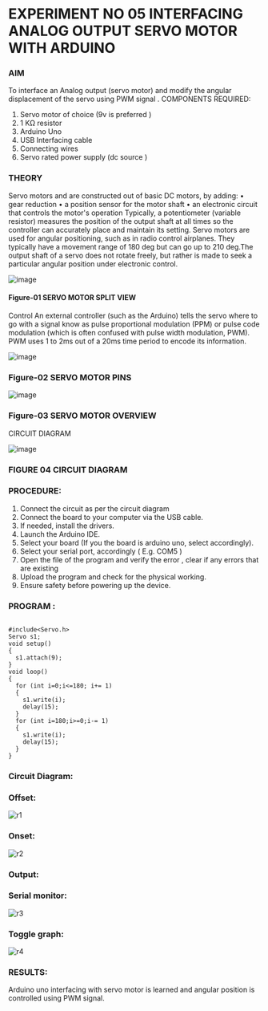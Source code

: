 # EXPERIMENT NO 05 INTERFACING ANALOG OUTPUT SERVO MOTOR WITH ARDUINO

### AIM
To interface an Analog output (servo motor) and modify the angular displacement of the servo using PWM signal .
COMPONENTS REQUIRED:
1.	Servo motor of choice (9v is preferred )
2.	1 KΩ resistor 
3.	Arduino Uno 
4.	USB Interfacing cable 
5.	Connecting wires 
6.	Servo rated power supply (dc source )


### THEORY
Servo motors and are constructed out of basic DC motors, by adding:
•	 gear reduction
•	 a position sensor for the motor shaft
•	 an electronic circuit that controls the motor's operation
Typically, a potentiometer (variable resistor) measures the position of the output shaft at all times so the controller can accurately place and maintain its setting.
Servo motors are used for angular positioning, such as in radio control airplanes.  They typically have a movement range of 180 deg but can go up to 210 deg.The output shaft of a servo does not rotate freely, but rather is made to seek a particular angular position under electronic control. 


![image](https://user-images.githubusercontent.com/36288975/163544439-1f477927-fcd4-42f0-9ce4-c863fdbf1210.png)



#### Figure-01 SERVO MOTOR SPLIT VIEW 
Control 
An external controller (such as the Arduino) tells the servo where to go with a signal know as pulse proportional modulation (PPM) or pulse code modulation (which is often confused with pulse width modulation, PWM). PWM uses 1 to 2ms out of a 20ms time period to encode its information.
 
 
 ![image](https://user-images.githubusercontent.com/36288975/163544482-3027136f-7135-4f3d-a23f-8dc2fe04194d.png)

### Figure-02 SERVO MOTOR PINS

 ![image](https://user-images.githubusercontent.com/36288975/163544513-ca497421-e6ba-4f91-871f-5cfba77f22a8.png)


### Figure-03 SERVO MOTOR OVERVIEW 

 


 





CIRCUIT DIAGRAM
 
 
 ![image](https://user-images.githubusercontent.com/36288975/163544618-6eb8a7b5-7f1a-428a-8d9f-fd899b145efb.png)

### FIGURE 04 CIRCUIT DIAGRAM

### PROCEDURE:
1.	Connect the circuit as per the circuit diagram 
2.	Connect the board to your computer via the USB cable.
3.	If needed, install the drivers.
4.	Launch the Arduino IDE.
5.	Select your board (If you the board is arduino uno, select accordingly).
6.	Select your serial port, accordingly ( E.g. COM5 )
7.	Open the file of the program  and verify the error , clear if any errors that are existing 
8.	Upload the program and check for the physical working. 
9.	Ensure safety before powering up the device.


### PROGRAM :
~~~

#include<Servo.h>
Servo s1;
void setup()
{
  s1.attach(9);
}
void loop()
{
  for (int i=0;i<=180; i+= 1)
  {
    s1.write(i);
    delay(15);
  }
  for (int i=180;i>=0;i-= 1)
  {
    s1.write(i);
    delay(15);
  }
}

~~~
### Circuit Diagram:
### Offset:
![r1](https://user-images.githubusercontent.com/94296221/194714314-6aa1b546-b92f-4db7-9f25-f310443bd54d.png)

### Onset:
![r2](https://user-images.githubusercontent.com/94296221/194714317-3c180a4c-3c81-4d44-a715-30a6ddcbc907.png)

### Output:
### Serial monitor:
![r3](https://user-images.githubusercontent.com/94296221/194714482-b8fa22e4-b1db-4612-abd2-419758214d4b.png)
### Toggle graph:
![r4](https://user-images.githubusercontent.com/94296221/194714522-243c471f-c21e-47fe-a6bd-a5243899c9a2.png)

### RESULTS: 
Arduino uno interfacing with servo motor is learned and angular position is controlled using PWM signal.
